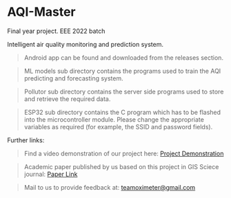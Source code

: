 # AQI-Master
Final year project. EEE 2022 batch

Intelligent air quality monitoring and prediction system.

> Android app can be found and downloaded from the releases section.

> ML models sub directory contains the programs used to train the AQI predicting and forecasting system.

> Pollutor sub directory contains the server side programs used to store and retrieve the required data.

> ESP32 sub directory contains the C program which has to be flashed into the microcontroller module. Please change the appropriate variables as required (for example, the SSID and password fields). 


Further links:

> Find a video demonstration of our project here: [Project Demonstration](https://youtu.be/ryLt_BBxjFk)

> Academic paper published by us based on this project in GIS Sciece journal: [Paper Link](https://drive.google.com/file/d/19jhrQEcuW8DvD45j2vDEl6l7ycFDoNvX/view?usp=drivesdk)

> Mail to us to provide feedback at: teamoximeter@gmail.com 
